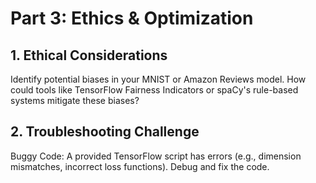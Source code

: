 # Part 3: Ethics & Optimization

## 1. Ethical Considerations

Identify potential biases in your MNIST or Amazon Reviews model. How could tools like TensorFlow Fairness Indicators or spaCy's rule-based systems mitigate these biases?

## 2. Troubleshooting Challenge

Buggy Code: A provided TensorFlow script has errors (e.g., dimension mismatches, incorrect loss functions). Debug and fix the code. 